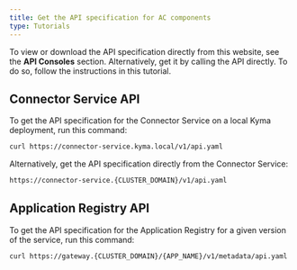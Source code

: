 ```yaml
---
title: Get the API specification for AC components
type: Tutorials
---
```


To view or download the API specification directly from this website, see the **API Consoles** section. Alternatively, get it by calling the API directly. To do so, follow the instructions in this tutorial. 

## Connector Service API

To get the API specification for the Connector Service on a local Kyma deployment, run this command:

```bash
curl https://connector-service.kyma.local/v1/api.yaml
```

Alternatively, get the API specification directly from the Connector Service: 

```bash
https://connector-service.{CLUSTER_DOMAIN}/v1/api.yaml
```

## Application Registry API

To get the API specification for the Application Registry for a given version of the service, run this command:

```bash
curl https://gateway.{CLUSTER_DOMAIN}/{APP_NAME}/v1/metadata/api.yaml
```